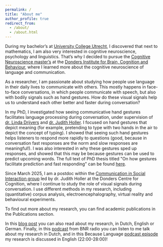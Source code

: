 ```yaml
---
permalink: /
title: "About me"
author_profile: true
redirect_from: 
  - /about/
  - /about.html
---
```


During my bachelor’s at [University College Utrecht](https://www.uu.nl/en/organisation/university-college-utrecht/about-ucu), I discovered that next to mathematics, I am  also very interested in cognitive neuroscience, psychology and linguistics. That’s why I decided to pursue the [Cognitive Neuroscience master’s](https://www.ru.nl/opleidingen/master/cognitive-neuroscience/) at the [Donders Institute for Brain, Cognition and Behaviour](https://www.ru.nl/donders/), where I learned more about the cognitive neuroscience of language and communication. 

As a researcher, I am passionate about studying how people use language in their daily lives to communicate with others. This mostly happens in face-to-face conversations, in which people communicate with speech, but also with bodily signals such as hand gestures. How do these visual signals help us to understand each other better and faster during conversation? 

In my PhD, I investigated how seeing communicative hand gestures facilitates language processing during conversation, under supervision of [dr. Linda Drijvers](https://lindadrijvers.nl) and [dr. Judith Holler](https://www.mpi.nl/people/holler-judith). I focused on hand gestures that depict meaning (for example, pretending to type with two hands in the air to depict the concept of typing). I showed that seeing such hand gestures helps listeners to respond more rapidly to questions (good, because in conversation fast responses are the norm and slow responses are meaningful!). I was also interested in why these gestures sped up responses, and showed that this may be because gestures can be used to predict upcoming words. The full text of PhD thesis titled "On how gestures facilitate prediction and fast responding" can be found [here](https://repository.ubn.ru.nl/handle/2066/316866). 

Since March 2025, I am a postdoc within the [Communication in Social Interaction group](https://cosilab.org) led by dr. Judith Holler at the Donders Centre for Cognition, where I continue to study the role of visual signals during conversation. I use different methods in my research, including (quantitative) corpus analysis, electroencephalography, virtual reality and behavioural experiments.

To find out more about my research, you can find academic publications in the Publications section. 

In this [blog post](https://www.mpi-talkling.mpi.nl/?p=2145&lang=en) you can also read about my research, in Dutch, English or German. Finally, in this [podcast](https://www.bnr.nl/podcast/wetenschap-vandaag/10540686/hoe-onze-handgebaren-voorspellen-wat-we-gaan-zeggen) from BNR radio you can listen to me talk about my research in Dutch, and in this Because Language [podcast episode](https://becauselanguage.com/95-why-the-far-right-demagogues-language/) my research is discussed in English (22:00-28:00)!
